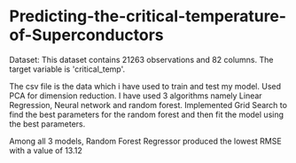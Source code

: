 # Predicting-the-critical-temperature-of-Superconductors

Dataset:
This dataset contains 21263 observations and 82 columns.
The target variable is 'critical_temp'. 

 The csv file is the data which i have used to train and test my model. Used PCA for dimension reduction. I have used 3 algorithms namely Linear Regression, Neural network and random forest. Implemented Grid Search to find the best parameters for the random forest and then fit the model using the best parameters. 

Among all 3 models, Random Forest Regressor produced the lowest RMSE with a value of 13.12
